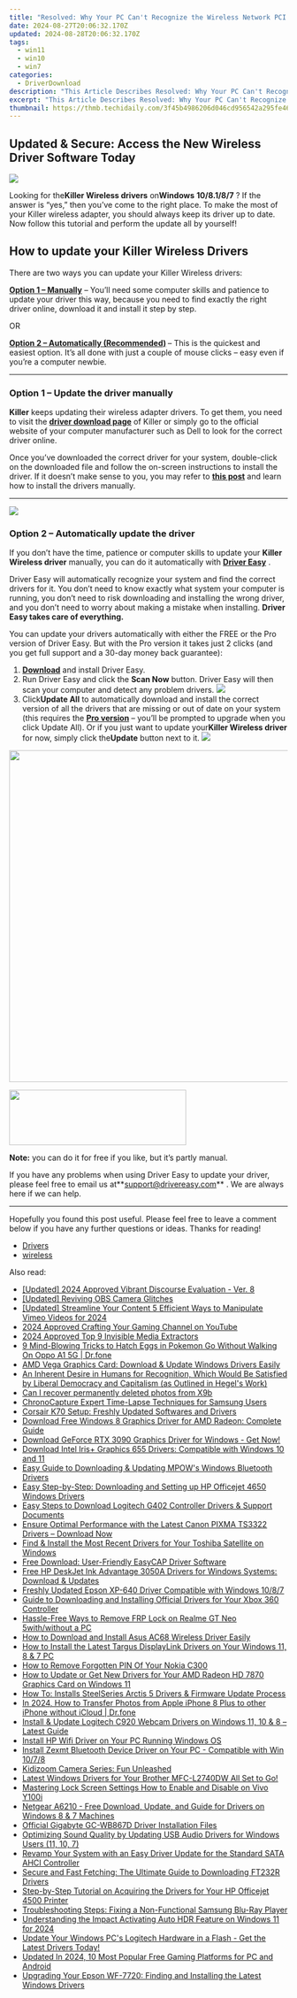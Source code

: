 ```yaml
---
title: "Resolved: Why Your PC Can't Recognize the Wireless Network PCI Card (TL-WN722N)"
date: 2024-08-27T20:06:32.170Z
updated: 2024-08-28T20:06:32.170Z
tags:
  - win11
  - win10
  - win7
categories:
  - DriverDownload
description: "This Article Describes Resolved: Why Your PC Can't Recognize the Wireless Network PCI Card (TL-WN722N)"
excerpt: "This Article Describes Resolved: Why Your PC Can't Recognize the Wireless Network PCI Card (TL-WN722N)"
thumbnail: https://thmb.techidaily.com/3f45b4986206d046cd956542a295fe465671e73b81f9c11e8f6862999203849a.jpg
---
```


## Updated & Secure: Access the New Wireless Driver Software Today

![](https://images.drivereasy.com/wp-content/uploads/2019/06/image-436-1024x496.png)

 Looking for the**Killer Wireless drivers** on**Windows** **10/8.1/8/7** ? If the answer is “yes,” then you’ve come to the right place. To make the most of your Killer wireless adapter, you should always keep its driver up to date. Now follow this tutorial and perform the update all by yourself!

## How to update your Killer Wireless Drivers

There are two ways you can update your Killer Wireless drivers:

**[Option 1 – Manually](https://tools.techidaily.com/drivereasy/download/)**  – You’ll need some computer skills and patience to update your driver this way, because you need to find exactly the right driver online, download it and install it step by step.  

 OR  

**[Option 2 – Automatically (Recommended)](https://www.drivereasy.com/knowledge/solved-killer-wireless-drivers-download/#option2) [](https://tools.techidaily.com/drivereasy/download/)**  – This is the quickest and easiest option. It’s all done with just a couple of mouse clicks – easy even if you’re a computer newbie.

---

### Option 1 – Update the driver manually

**Killer** keeps updating their wireless adapter drivers. To get them, you need to visit the **[driver download page](https://support.killernetworking.com/knowledge-base/installing-drivers-using-device-manager/)**  of Killer or simply go to the official website of your computer manufacturer such as Dell to look for the correct driver online.

 Once you’ve downloaded the correct driver for your system, double-click on the downloaded file and follow the on-screen instructions to install the driver. If it doesn’t make sense to you, you may refer to **[this post](https://tools.techidaily.com/drivereasy/download/)**  and learn how to install the drivers manually.

---

<!-- affiliate ads begin -->
<a href="https://shop.manycam.com/order/checkout.php?PRODS=17729331&QTY=1&AFFILIATE=108875&CART=1"><img src="https://secure.avangate.com/images/merchant/8230bea7d54bcdf99cdfe85cb07313d5/mcaffbanner600x500.png" border="0"></a>
<!-- affiliate ads end -->
### Option 2 – Automatically update the driver

 If you don’t have the time, patience or computer skills to update your **Killer Wireless driver** manually, you can do it automatically with **[Driver Easy](https://tools.techidaily.com/drivereasy/download/)**  .

 Driver Easy will automatically recognize your system and find the correct drivers for it. You don’t need to know exactly what system your computer is running, you don’t need to risk downloading and installing the wrong driver, and you don’t need to worry about making a mistake when installing. **Driver Easy takes care of everything.**

 You can update your drivers automatically with either the FREE or the Pro version of Driver Easy. But with the Pro version it takes just 2 clicks (and you get full support and a 30-day money back guarantee):

1. **[Download](https://tools.techidaily.com/drivereasy/download/)**  and install Driver Easy.
2. Run Driver Easy and click the **Scan Now** button. Driver Easy will then scan your computer and detect any problem drivers. ![](https://images.drivereasy.com/wp-content/uploads/2019/06/image-420.png)
3. Click**Update All** to automatically download and install the correct version of all the drivers that are missing or out of date on your system (this requires the **[Pro version](https://tools.techidaily.com/drivereasy/download/)**  – you’ll be prompted to upgrade when you click Update All). Or if you just want to update your**Killer Wireless driver** for now, simply click the**Update**  button next to it. ![](https://images.drivereasy.com/wp-content/uploads/2019/06/image-418.png)
<!-- affiliate ads begin -->
<a href="https://appsumo.8odi.net/c/5597632/2075475/7443" target="_top" id="2075475"><img src="//a.impactradius-go.com/display-ad/7443-2075475" border="0" alt="" width="1200" height="600"/></a><img height="0" width="0" src="https://appsumo.8odi.net/i/5597632/2075475/7443" style="position:absolute;visibility:hidden;" border="0" />
<!-- affiliate ads end -->

<!-- affiliate ads begin -->
<a href="https://godlikehost.sjv.io/c/5597632/1920054/21774" target="_top" id="1920054"><img src="//a.impactradius-go.com/display-ad/21774-1920054" border="0" alt="" width="320" height="100"/></a><img height="0" width="0" src="https://imp.pxf.io/i/5597632/1920054/21774" style="position:absolute;visibility:hidden;" border="0" />
<!-- affiliate ads end -->
**Note:** you can do it for free if you like, but it’s partly manual.

 If you have any problems when using Driver Easy to update your driver, please feel free to email us at**<support@drivereasy.com>** . We are always here if we can help.

---

 Hopefully you found this post useful. Please feel free to leave a comment below if you have any further questions or ideas. Thanks for reading!

* [Drivers](https://tools.techidaily.com/drivereasy/download/)
* [wireless](https://tools.techidaily.com/drivereasy/download/)

<ins class="adsbygoogle"
     style="display:block"
     data-ad-format="autorelaxed"
     data-ad-client="ca-pub-7571918770474297"
     data-ad-slot="1223367746"></ins>



<ins class="adsbygoogle"
     style="display:block"
     data-ad-client="ca-pub-7571918770474297"
     data-ad-slot="8358498916"
     data-ad-format="auto"
     data-full-width-responsive="true"></ins>

<span class="atpl-alsoreadstyle">Also read:</span>
<div><ul>
<li><a href="https://screen-video-capture.techidaily.com/updated-2024-approved-vibrant-discourse-evaluation-ver-8/"><u>[Updated] 2024 Approved  Vibrant Discourse Evaluation - Ver. 8</u></a></li>
<li><a href="https://on-screen-recording.techidaily.com/updated-reviving-obs-camera-glitches/"><u>[Updated] Reviving OBS Camera Glitches</u></a></li>
<li><a href="https://vimeo-videos.techidaily.com/updated-streamline-your-content-5-efficient-ways-to-manipulate-vimeo-videos-for-2024/"><u>[Updated] Streamline Your Content  5 Efficient Ways to Manipulate Vimeo Videos for 2024</u></a></li>
<li><a href="https://youtube-videos.techidaily.com/2024-approved-crafting-your-gaming-channel-on-youtube/"><u>2024 Approved  Crafting Your Gaming Channel on YouTube</u></a></li>
<li><a href="https://facebook-videos.techidaily.com/2024-approved-top-9-invisible-media-extractors/"><u>2024 Approved  Top 9 Invisible Media Extractors</u></a></li>
<li><a href="https://android-pokemon-go.techidaily.com/9-mind-blowing-tricks-to-hatch-eggs-in-pokemon-go-without-walking-on-oppo-a1-5g-drfone-by-drfone-virtual-android/"><u>9 Mind-Blowing Tricks to Hatch Eggs in Pokemon Go Without Walking On Oppo A1 5G | Dr.fone</u></a></li>
<li><a href="https://win-amazing.techidaily.com/1722962675239-amd-vega-graphics-card-download-and-update-windows-drivers-easily/"><u>AMD Vega Graphics Card: Download & Update Windows Drivers Easily</u></a></li>
<li><a href="https://win-amazing.techidaily.com/1722972648041-an-inherent-desire-in-humans-for-recognition-which-would-be-satisfied-by-liberal-democracy-and-capitalism-as-outlined-in-hegels-work/"><u>An Inherent Desire in Humans for Recognition, Which Would Be Satisfied by Liberal Democracy and Capitalism (as Outlined in Hegel's Work)</u></a></li>
<li><a href="https://phone-solutions.techidaily.com/can-i-recover-permanently-deleted-photos-from-x9b-by-stellar-photo-recovery-android-mobile-photo-recover/"><u>Can I recover permanently deleted photos from X9b</u></a></li>
<li><a href="https://article-tips.techidaily.com/chronocapture-expert-time-lapse-techniques-for-samsung-users/"><u>ChronoCapture  Expert Time-Lapse Techniques for Samsung Users</u></a></li>
<li><a href="https://win-amazing.techidaily.com/corsair-k70-setup-freshly-updated-softwares-and-drivers/"><u>Corsair K70 Setup: Freshly Updated Softwares and Drivers</u></a></li>
<li><a href="https://win-amazing.techidaily.com/download-free-windows-8-graphics-driver-for-amd-radeon-complete-guide/"><u>Download Free Windows 8 Graphics Driver for AMD Radeon: Complete Guide</u></a></li>
<li><a href="https://win-amazing.techidaily.com/1722969003107-download-geforce-rtx-3090-graphics-driver-for-windows-get-now/"><u>Download GeForce RTX 3090 Graphics Driver for Windows - Get Now!</u></a></li>
<li><a href="https://win-amazing.techidaily.com/download-intel-irisplus-graphics-655-drivers-compatible-with-windows-10-and-11/"><u>Download Intel Iris+ Graphics 655 Drivers: Compatible with Windows 10 and 11</u></a></li>
<li><a href="https://win-amazing.techidaily.com/easy-guide-to-downloading-and-updating-mpows-windows-bluetooth-drivers/"><u>Easy Guide to Downloading & Updating MPOW's Windows Bluetooth Drivers</u></a></li>
<li><a href="https://win-amazing.techidaily.com/easy-step-by-step-downloading-and-setting-up-hp-officejet-4650-windows-drivers/"><u>Easy Step-by-Step: Downloading and Setting up HP Officejet 4650 Windows Drivers</u></a></li>
<li><a href="https://win-amazing.techidaily.com/easy-steps-to-download-logitech-g402-controller-drivers-and-support-documents/"><u>Easy Steps to Download Logitech G402 Controller Drivers & Support Documents</u></a></li>
<li><a href="https://win-amazing.techidaily.com/ensure-optimal-performance-with-the-latest-canon-pixma-ts3322-drivers-download-now/"><u>Ensure Optimal Performance with the Latest Canon PIXMA TS3322 Drivers – Download Now</u></a></li>
<li><a href="https://win-amazing.techidaily.com/find-and-install-the-most-recent-drivers-for-your-toshiba-satellite-on-windows/"><u>Find & Install the Most Recent Drivers for Your Toshiba Satellite on Windows</u></a></li>
<li><a href="https://win-amazing.techidaily.com/free-download-user-friendly-easycap-driver-software/"><u>Free Download: User-Friendly EasyCAP Driver Software</u></a></li>
<li><a href="https://win-amazing.techidaily.com/free-hp-deskjet-ink-advantage-3050a-drivers-for-windows-systems-download-and-updates/"><u>Free HP DeskJet Ink Advantage 3050A Drivers for Windows Systems: Download & Updates</u></a></li>
<li><a href="https://win-amazing.techidaily.com/freshly-updated-epson-xp-640-driver-compatible-with-windows-1087/"><u>Freshly Updated Epson XP-640 Driver Compatible with Windows 10/8/7</u></a></li>
<li><a href="https://win-amazing.techidaily.com/guide-to-downloading-and-installing-official-drivers-for-your-xbox-360-controller/"><u>Guide to Downloading and Installing Official Drivers for Your Xbox 360 Controller</u></a></li>
<li><a href="https://bypass-frp.techidaily.com/hassle-free-ways-to-remove-frp-lock-on-realme-gt-neo-5withwithout-a-pc-by-drfone-android/"><u>Hassle-Free Ways to Remove FRP Lock on Realme GT Neo 5with/without a PC</u></a></li>
<li><a href="https://win-amazing.techidaily.com/how-to-download-and-install-asus-ac68-wireless-driver-easily/"><u>How to Download and Install Asus AC68 Wireless Driver Easily</u></a></li>
<li><a href="https://win-amazing.techidaily.com/how-to-install-the-latest-targus-displaylink-drivers-on-your-windows-11-8-and-7-pc/"><u>How to Install the Latest Targus DisplayLink Drivers on Your Windows 11, 8 & 7 PC</u></a></li>
<li><a href="https://easy-unlock-android.techidaily.com/how-to-remove-forgotten-pin-of-your-nokia-c300-by-drfone-android/"><u>How to Remove Forgotten PIN Of Your Nokia C300</u></a></li>
<li><a href="https://win-amazing.techidaily.com/how-to-update-or-get-new-drivers-for-your-amd-radeon-hd-7870-graphics-card-on-windows-11/"><u>How to Update or Get New Drivers for Your AMD Radeon HD 7870 Graphics Card on Windows 11</u></a></li>
<li><a href="https://win-amazing.techidaily.com/how-to-installs-steelseries-arctis-5-drivers-and-firmware-update-process/"><u>How To: Installs SteelSeries Arctis 5 Drivers & Firmware Update Process</u></a></li>
<li><a href="https://iphone-transfer.techidaily.com/in-2024-how-to-transfer-photos-from-apple-iphone-8-plus-to-other-iphone-without-icloud-drfone-by-drfone-transfer-from-ios/"><u>In 2024, How to Transfer Photos from Apple iPhone 8 Plus to other iPhone without iCloud | Dr.fone</u></a></li>
<li><a href="https://win-amazing.techidaily.com/install-and-update-logitech-c920-webcam-drivers-on-windows-11-10-and-8-latest-guide/"><u>Install & Update Logitech C920 Webcam Drivers on Windows 11, 10 & 8 – Latest Guide</u></a></li>
<li><a href="https://win-amazing.techidaily.com/install-hp-wifi-driver-on-your-pc-running-windows-os/"><u>Install HP Wifi Driver on Your PC Running Windows OS</u></a></li>
<li><a href="https://win-amazing.techidaily.com/install-zexmt-bluetooth-device-driver-on-your-pc-compatible-with-win-1078/"><u>Install Zexmt Bluetooth Device Driver on Your PC - Compatible with Win 10/7/8</u></a></li>
<li><a href="https://buynow-marvelous.techidaily.com/kidizoom-camera-series-fun-unleashed/"><u>Kidizoom Camera Series: Fun Unleashed</u></a></li>
<li><a href="https://win-amazing.techidaily.com/latest-windows-drivers-for-your-brother-mfc-l2740dw-all-set-to-go/"><u>Latest Windows Drivers for Your Brother MFC-L2740DW All Set to Go!</u></a></li>
<li><a href="https://android-unlock.techidaily.com/mastering-lock-screen-settings-how-to-enable-and-disable-on-vivo-y100i-by-drfone-android/"><u>Mastering Lock Screen Settings How to Enable and Disable on Vivo Y100i</u></a></li>
<li><a href="https://win-amazing.techidaily.com/netgear-a6210-free-download-update-and-guide-for-drivers-on-windows-8-and-7-machines/"><u>Netgear A6210 - Free Download, Update, and Guide for Drivers on Windows 8 & 7 Machines</u></a></li>
<li><a href="https://win-amazing.techidaily.com/official-gigabyte-gc-wb867d-driver-installation-files/"><u>Official Gigabyte GC-WB867D Driver Installation Files</u></a></li>
<li><a href="https://win-amazing.techidaily.com/optimizing-sound-quality-by-updating-usb-audio-drivers-for-windows-users-11-10-7/"><u>Optimizing Sound Quality by Updating USB Audio Drivers for Windows Users (11, 10, 7)</u></a></li>
<li><a href="https://win-amazing.techidaily.com/revamp-your-system-with-an-easy-driver-update-for-the-standard-sata-ahci-controller/"><u>Revamp Your System with an Easy Driver Update for the Standard SATA AHCI Controller</u></a></li>
<li><a href="https://win-amazing.techidaily.com/1722978265923-secure-and-fast-fetching-the-ultimate-guide-to-downloading-ft232r-drivers/"><u>Secure and Fast Fetching: The Ultimate Guide to Downloading FT232R Drivers</u></a></li>
<li><a href="https://win-amazing.techidaily.com/step-by-step-tutorial-on-acquiring-the-drivers-for-your-hp-officejet-4500-printer/"><u>Step-by-Step Tutorial on Acquiring the Drivers for Your HP Officejet 4500 Printer</u></a></li>
<li><a href="https://win-amazing.techidaily.com/troubleshooting-steps-fixing-a-non-functional-samsung-blu-ray-player/"><u>Troubleshooting Steps: Fixing a Non-Functional Samsung Blu-Ray Player</u></a></li>
<li><a href="https://some-guidance.techidaily.com/understanding-the-impact-activating-auto-hdr-feature-on-windows-11-for-2024/"><u>Understanding the Impact  Activating Auto HDR Feature on Windows 11 for 2024</u></a></li>
<li><a href="https://win-amazing.techidaily.com/update-your-windows-pcs-logitech-hardware-in-a-flash-get-the-latest-drivers-today/"><u>Update Your Windows PC's Logitech Hardware in a Flash - Get the Latest Drivers Today!</u></a></li>
<li><a href="https://ai-video-tools.techidaily.com/updated-in-2024-10-most-popular-free-gaming-platforms-for-pc-and-android/"><u>Updated In 2024, 10 Most Popular Free Gaming Platforms for PC and Android</u></a></li>
<li><a href="https://win-amazing.techidaily.com/upgrading-your-epson-wf-7720-finding-and-installing-the-latest-windows-drivers/"><u>Upgrading Your Epson WF-7720: Finding and Installing the Latest Windows Drivers</u></a></li>
</ul></div>
